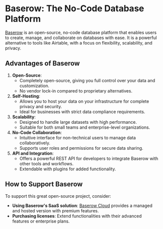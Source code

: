 # Baserow: The No-Code Database Platform
[Baserow](https://baserow.io/) is an open-source, no-code database platform that enables users to create, manage, and collaborate on databases with ease. It is a powerful alternative to tools like Airtable, with a focus on flexibility, scalability, and privacy.

## Advantages of Baserow
1. **Open-Source**:
   - Completely open-source, giving you full control over your data and customization.
   - No vendor lock-in compared to proprietary alternatives.
2. **Self-Hosting**:
   - Allows you to host your data on your infrastructure for complete privacy and security.
   - Ideal for businesses with strict data compliance requirements.
3. **Scalability**:
   - Designed to handle large datasets with high performance.
   - Suitable for both small teams and enterprise-level organizations.
4. **No-Code Collaboration**:
   - Intuitive interface for non-technical users to manage data collaboratively.
   - Supports user roles and permissions for secure data sharing.
5. **API and Integration**:
   - Offers a powerful REST API for developers to integrate Baserow with other tools and workflows.
   - Extendable with plugins for added functionality.

## How to Support Baserow
To support this great open-source project, consider:
- **Using Baserow's SaaS solution**: [Baserow Cloud](https://baserow.io/pricing) provides a managed and hosted version with premium features.
- **Purchasing licenses**: Extend functionalities with their advanced features or enterprise plans.